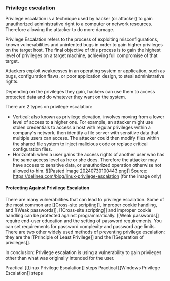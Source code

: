 ### Privilege escalation
Privilege escalation is a technique used by hacker (or attacker) to gain unauthorized administrative right to a computer or network resources. Therefore allowing the attacker to do more damage.

Privilege Escalation refers to the process of exploiting misconfigurations, known vulnerabilities and unintented bugs in order to gain higher privileges on the target host. The final objective of this process is to gain the highest level of privileges on a target machine, achieving full compromise of that target.

Attackers exploit weaknesses in an operating system or application, such as bugs, configuration flaws, or poor application design, to steal administrative rights.

Depending on the privileges they gain, hackers can use them to access protected data and do whatever they want on the system.

There are 2 types on privilege escalation:
- Vertical: also known as privilege elevation, involves moving from a lower level of access to a higher one. For example, an attacker might use stolen credentials to access a host with regular privileges within a company's network, then identify a file server with sensitive data that multiple users can access. The attacker could then modify files within the shared file system to inject malicious code or replace critical configuration files.
- Horizontal:  when a user gains the access rights of another user who has the same access level as he or she does. Therefore the attacker may have access to sensitive data, or unauthorized operation otherwise not allowed to him.
![[Pasted image 20240730100443.png]]
Source: https://delinea.com/blog/linux-privilege-escalation (for the image only)
#### Protecting Against Privilege Escalation

There are many vulnerabilities that can lead to privilege escalation. Some of the most common are [[Cross-site scripting]], improper cookie handling, and [[Weak passwords]], [[Cross-site scripting]] and improper cookie handling can be protected against programmatically. [[Weak passwords]] require end-user education and the setting of password requirements. You can set requirements for password complexity and password age limits. There are two other widely used methods of preventing privilege escalation: they are the [[Principle of Least Privilege]] and the [[Separation of privileges]].

In conclusion: Privilege escalation is using a vulnerability to gain privileges other than what was originally intended for the user.

Practical [[Linux Privilege Escalation]]  steps
Practical [[Windows Privilege Escalation]] steps
